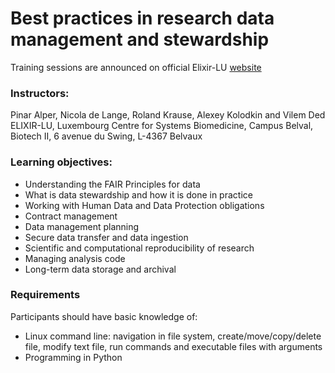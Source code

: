 # Best practices in research data management and stewardship 
Training sessions are announced on official Elixir-LU [website](https://elixir-luxembourg.org/events)

### Instructors:
Pinar Alper, Nicola de Lange, Roland Krause, Alexey Kolodkin and Vilem Ded  
ELIXIR-LU, Luxembourg Centre for Systems Biomedicine, Campus Belval, Biotech II, 6 avenue du Swing, L-4367 Belvaux 

### Learning objectives:
- Understanding the FAIR Principles for data
- What is data stewardship and how it is done in practice
- Working with Human Data and Data Protection obligations
- Contract management
- Data management planning
- Secure data transfer and data ingestion
- Scientific and computational reproducibility of research
- Managing analysis code
- Long-term data storage and archival

### Requirements
Participants should have basic knowledge of:
* Linux command line: navigation in file system, create/move/copy/delete file, modify text file, run commands and executable files with arguments
* Programming in Python

